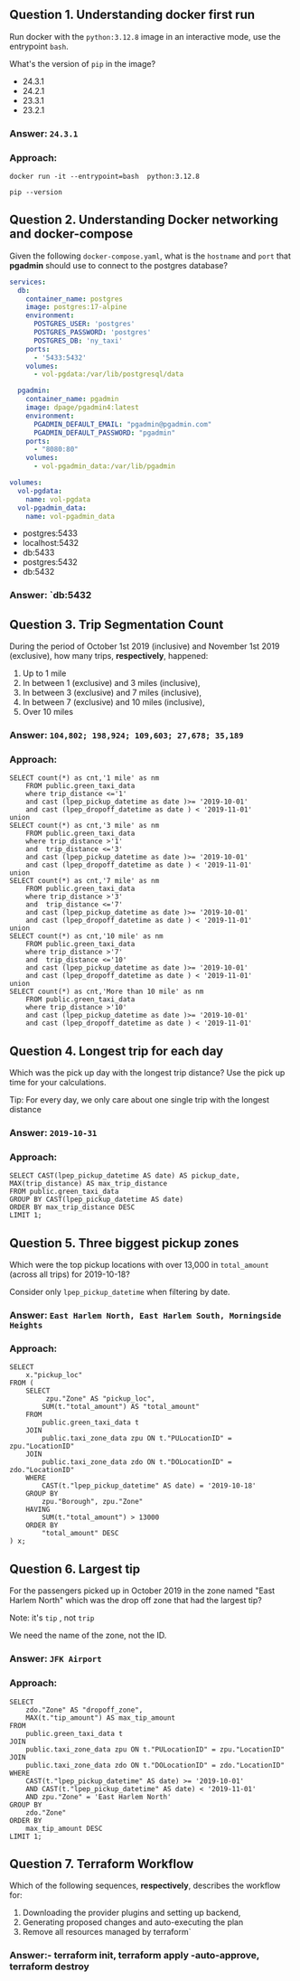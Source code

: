 ## Question 1. Understanding docker first run 

Run docker with the `python:3.12.8` image in an interactive mode, use the entrypoint `bash`.

What's the version of `pip` in the image?

- 24.3.1
- 24.2.1
- 23.3.1
- 23.2.1
### Answer: `24.3.1`
### Approach: 
```
docker run -it --entrypoint=bash  python:3.12.8
```
```
pip --version
```


## Question 2. Understanding Docker networking and docker-compose

Given the following `docker-compose.yaml`, what is the `hostname` and `port` that **pgadmin** should use to connect to the postgres database?

```yaml
services:
  db:
    container_name: postgres
    image: postgres:17-alpine
    environment:
      POSTGRES_USER: 'postgres'
      POSTGRES_PASSWORD: 'postgres'
      POSTGRES_DB: 'ny_taxi'
    ports:
      - '5433:5432'
    volumes:
      - vol-pgdata:/var/lib/postgresql/data

  pgadmin:
    container_name: pgadmin
    image: dpage/pgadmin4:latest
    environment:
      PGADMIN_DEFAULT_EMAIL: "pgadmin@pgadmin.com"
      PGADMIN_DEFAULT_PASSWORD: "pgadmin"
    ports:
      - "8080:80"
    volumes:
      - vol-pgadmin_data:/var/lib/pgadmin  

volumes:
  vol-pgdata:
    name: vol-pgdata
  vol-pgadmin_data:
    name: vol-pgadmin_data
```

- postgres:5433
- localhost:5432
- db:5433
- postgres:5432
- db:5432
### Answer: `db:5432

## Question 3. Trip Segmentation Count

During the period of October 1st 2019 (inclusive) and November 1st 2019 (exclusive), how many trips, **respectively**, happened:
1. Up to 1 mile
2. In between 1 (exclusive) and 3 miles (inclusive),
3. In between 3 (exclusive) and 7 miles (inclusive),
4. In between 7 (exclusive) and 10 miles (inclusive),
5. Over 10 miles 


### Answer: `104,802; 198,924; 109,603; 27,678; 35,189`
### Approach:


```
SELECT count(*) as cnt,'1 mile' as nm
	FROM public.green_taxi_data
	where trip_distance <='1'
	and cast (lpep_pickup_datetime as date )>= '2019-10-01'
	and cast (lpep_dropoff_datetime as date ) < '2019-11-01'
union
SELECT count(*) as cnt,'3 mile' as nm
	FROM public.green_taxi_data
	where trip_distance >'1'
	and  trip_distance <='3'
	and cast (lpep_pickup_datetime as date )>= '2019-10-01'
	and cast (lpep_dropoff_datetime as date ) < '2019-11-01'
union
SELECT count(*) as cnt,'7 mile' as nm
	FROM public.green_taxi_data
	where trip_distance >'3'
	and  trip_distance <='7'
	and cast (lpep_pickup_datetime as date )>= '2019-10-01'
	and cast (lpep_dropoff_datetime as date ) < '2019-11-01'
union
SELECT count(*) as cnt,'10 mile' as nm
	FROM public.green_taxi_data
	where trip_distance >'7'
	and  trip_distance <='10'
	and cast (lpep_pickup_datetime as date )>= '2019-10-01'
	and cast (lpep_dropoff_datetime as date ) < '2019-11-01'
union
SELECT count(*) as cnt,'More than 10 mile' as nm
	FROM public.green_taxi_data
	where trip_distance >'10'
	and cast (lpep_pickup_datetime as date )>= '2019-10-01'
	and cast (lpep_dropoff_datetime as date ) < '2019-11-01'
```
## Question 4. Longest trip for each day

Which was the pick up day with the longest trip distance?
Use the pick up time for your calculations.

Tip: For every day, we only care about one single trip with the longest distance
### Answer: `2019-10-31`
### Approach:
```
SELECT CAST(lpep_pickup_datetime AS date) AS pickup_date, MAX(trip_distance) AS max_trip_distance
FROM public.green_taxi_data
GROUP BY CAST(lpep_pickup_datetime AS date)
ORDER BY max_trip_distance DESC
LIMIT 1;
```
## Question 5. Three biggest pickup zones

Which were the top pickup locations with over 13,000 in
`total_amount` (across all trips) for 2019-10-18?

Consider only `lpep_pickup_datetime` when filtering by date.

### Answer: `East Harlem North, East Harlem South, Morningside Heights`
### Approach:
```
SELECT
    x."pickup_loc"
FROM (
    SELECT
         zpu."Zone" AS "pickup_loc",
        SUM(t."total_amount") AS "total_amount"
    FROM 
        public.green_taxi_data t
    JOIN 
        public.taxi_zone_data zpu ON t."PULocationID" = zpu."LocationID"
    JOIN
        public.taxi_zone_data zdo ON t."DOLocationID" = zdo."LocationID"
    WHERE 
        CAST(t."lpep_pickup_datetime" AS date) = '2019-10-18'
    GROUP BY 
        zpu."Borough", zpu."Zone"
    HAVING 
        SUM(t."total_amount") > 13000
    ORDER BY 
        "total_amount" DESC
) x;
```
## Question 6. Largest tip

For the passengers picked up in October 2019 in the zone
named "East Harlem North" which was the drop off zone that had
the largest tip?

Note: it's `tip` , not `trip`

We need the name of the zone, not the ID.

### Answer: `JFK Airport`
### Approach:
```
SELECT 
    zdo."Zone" AS "dropoff_zone",
    MAX(t."tip_amount") AS max_tip_amount
FROM 
    public.green_taxi_data t
JOIN 
    public.taxi_zone_data zpu ON t."PULocationID" = zpu."LocationID"
JOIN 
    public.taxi_zone_data zdo ON t."DOLocationID" = zdo."LocationID"
WHERE 
    CAST(t."lpep_pickup_datetime" AS date) >= '2019-10-01'
    AND CAST(t."lpep_pickup_datetime" AS date) < '2019-11-01'
    AND zpu."Zone" = 'East Harlem North'
GROUP BY 
    zdo."Zone"
ORDER BY 
    max_tip_amount DESC
LIMIT 1;
```
## Question 7. Terraform Workflow

Which of the following sequences, **respectively**, describes the workflow for: 
1. Downloading the provider plugins and setting up backend,
2. Generating proposed changes and auto-executing the plan
3. Remove all resources managed by terraform`
### Answer:- terraform init, terraform apply -auto-approve, terraform destroy
